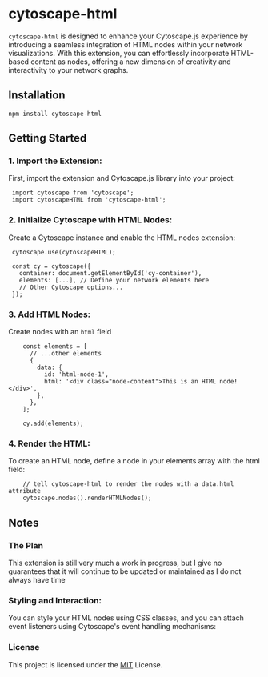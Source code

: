 # cytoscape-html
`cytoscape-html` is designed to enhance your Cytoscape.js experience by introducing a seamless integration of HTML nodes within your network visualizations. With this extension, you can effortlessly incorporate HTML-based content as nodes, offering a new dimension of creativity and interactivity to your network graphs.

## Installation  
`npm install cytoscape-html`

## Getting Started
### 1. Import the Extension:
   First, import the extension and Cytoscape.js library into your project:
   ```
    import cytoscape from 'cytoscape';
    import cytoscapeHTML from 'cytoscape-html';
   ```

### 2.  Initialize Cytoscape with HTML Nodes:
   Create a Cytoscape instance and enable the HTML nodes extension:
   ```
    cytoscape.use(cytoscapeHTML);

    const cy = cytoscape({
      container: document.getElementById('cy-container'),
      elements: [...], // Define your network elements here
      // Other Cytoscape options...
    });
   ```


### 3.  Add HTML Nodes:
  Create nodes with an `html` field  
  ```
      const elements = [
        // ...other elements
        {
          data: {
            id: 'html-node-1',
            html: '<div class="node-content">This is an HTML node!</div>',
          },
        },
      ];
      
      cy.add(elements);
  ```

### 4.  Render the HTML:
  To create an HTML node, define a node in your elements array with the html field:  
  ```
      // tell cytoscape-html to render the nodes with a data.html attribute
      cytoscape.nodes().renderHTMLNodes();
  ```

## Notes

### The Plan
This extension is still very much a work in progress, but I give no guarantees that it will continue to be updated or maintained as I do not always have time

### Styling and Interaction:
You can style your HTML nodes using CSS classes, and you can attach event listeners using Cytoscape's event handling mechanisms:

### License
This project is licensed under the [MIT](https://github.com/BradyDouthit/cytoscape-html/blob/main/LICENSE) License.
